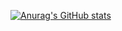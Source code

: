 [![Anurag's GitHub stats](https://github-readme-stats.vercel.app/api?username=xerxes2000)](https://github.com/anuraghazra/github-readme-stats)
